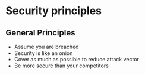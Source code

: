 # Security principles

## General Principles

* Assume you are breached
* Security is like an onion
* Cover as much as possible to reduce attack vector
* Be more secure than your competitors
